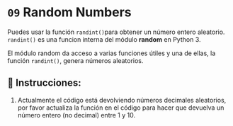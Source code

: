 # `09` Random Numbers

Puedes usar la función `randint()`para obtener un número entero aleatorio. `randint()` es una funcion interna del módulo **random** en Python 3.

El módulo random da acceso a varias funciones útiles y una de ellas, la función `randint()`, genera números aleatorios.

## 📝 Instrucciones:

1. Actualmente el código está devolviendo números decimales aleatorios, por favor actualiza la función en el código para hacer que devuelva un número entero (no decimal) entre 1 y 10.